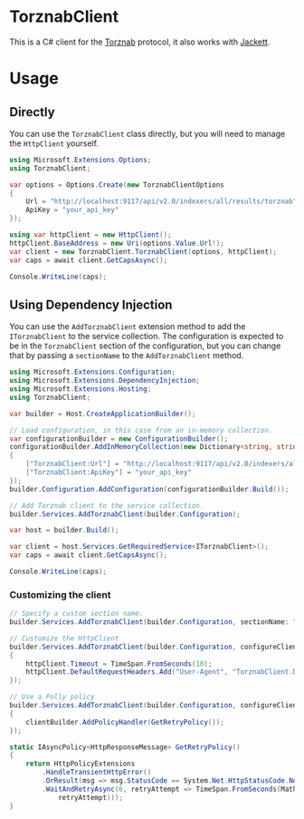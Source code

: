 # TorznabClient
This is a C# client for the [Torznab](https://torznab.github.io/spec-1.3-draft/torznab/) protocol, it also works with [Jackett](https://github.com/Jackett/Jackett).

# Usage
## Directly
You can use the `TorznabClient` class directly, but you will need to manage the `HttpClient` yourself.
```csharp
using Microsoft.Extensions.Options;
using TorznabClient;

var options = Options.Create(new TorznabClientOptions
{
    Url = "http://localhost:9117/api/v2.0/indexers/all/results/torznab",
    ApiKey = "your_api_key"
});

using var httpClient = new HttpClient();
httpClient.BaseAddress = new Uri(options.Value.Url!);
var client = new TorznabClient.TorznabClient(options, httpClient);
var caps = await client.GetCapsAsync();

Console.WriteLine(caps);
```

## Using Dependency Injection
You can use the `AddTorznabClient` extension method to add the `ITorznabClient` to the service collection.
The configuration is expected to be in the `TorznabClient` section of the configuration, but you can change that by passing a `sectionName` to the `AddTorznabClient` method.

```csharp
using Microsoft.Extensions.Configuration;
using Microsoft.Extensions.DependencyInjection;
using Microsoft.Extensions.Hosting;
using TorznabClient;

var builder = Host.CreateApplicationBuilder();

// Load configuration, in this case from an in-memory collection.
var configurationBuilder = new ConfigurationBuilder();
configurationBuilder.AddInMemoryCollection(new Dictionary<string, string?>
{
    ["TorznabClient:Url"] = "http://localhost:9117/api/v2.0/indexers/all/results/torznab",
    ["TorznabClient:ApiKey"] = "your_api_key"
});
builder.Configuration.AddConfiguration(configurationBuilder.Build());

// Add Torznab client to the service collection.
builder.Services.AddTorznabClient(builder.Configuration);

var host = builder.Build();

var client = host.Services.GetRequiredService<ITorznabClient>();
var caps = await client.GetCapsAsync();

Console.WriteLine(caps);
```

### Customizing the client
```csharp
// Specify a custom section name.
builder.Services.AddTorznabClient(builder.Configuration, sectionName: "CustomSectionName");

// Customize the HttpClient
builder.Services.AddTorznabClient(builder.Configuration, configureClient: (IServiceProvider provider, HttpClient httpClient) =>
{
    httpClient.Timeout = TimeSpan.FromSeconds(10);
    httpClient.DefaultRequestHeaders.Add("User-Agent", "TorznabClient.Demo");
});

// Use a Polly policy
builder.Services.AddTorznabClient(builder.Configuration, configureClientBuilder: (IHttpClientBuilder clientBuilder) =>
{
    clientBuilder.AddPolicyHandler(GetRetryPolicy());
});

static IAsyncPolicy<HttpResponseMessage> GetRetryPolicy()
{
    return HttpPolicyExtensions
        .HandleTransientHttpError()
        .OrResult(msg => msg.StatusCode == System.Net.HttpStatusCode.NotFound)
        .WaitAndRetryAsync(6, retryAttempt => TimeSpan.FromSeconds(Math.Pow(2,
            retryAttempt)));
}
```